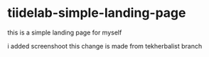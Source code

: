 # tiidelab-simple-landing-page
this is a simple landing page for myself

i added screenshoot
this change is made from tekherbalist branch